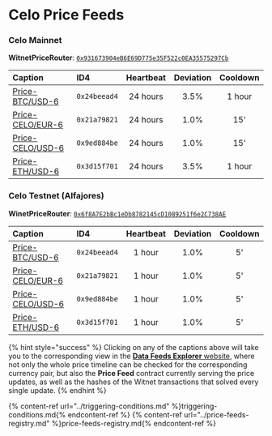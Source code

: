# Celo Price Feeds

### Celo Mainnet

**WitnetPriceRouter**: [`0x931673904eB6E69D775e35F522c0EA35575297Cb`](https://explorer.celo.org/address/0x931673904eB6E69D775e35F522c0EA35575297Cb/read-contract)

| **Caption** | **ID4** | **Heartbeat** | **Deviation** | **Cooldown** 
| :- | :- | :-: | :-: | :-: 
| [Price-BTC/USD-6](https://feeds.witnet.io/feeds/celo-mainnet_btc-usd_6) | `0x24beead4` | 24 hours | 3.5% | 1 hour
| [Price-CELO/EUR-6](https://feeds.witnet.io/feeds/celo-mainnet_celo-eur_6) | `0x21a79821` | 24 hours | 1.0% | 15'
| [Price-CELO/USD-6](https://feeds.witnet.io/feeds/celo-mainnet_celo-usd_6) | `0x9ed884be` | 24 hours | 1.0% | 15'
| [Price-ETH/USD-6](https://feeds.witnet.io/feeds/celo-mainnet_eth-usd_6) | `0x3d15f701` | 24 hours | 3.5% | 1 hour

### Celo Testnet (Alfajores)

**WinetPriceRouter**: [`0x6f8A7E2bBc1eDb8782145cD1089251f6e2C738AE`](https://alfajores-blockscout.celo-testnet.org/address/0x6f8A7E2bBc1eDb8782145cD1089251f6e2C738AE/read-contract) 

| **Caption** | **ID4** | **Heartbeat** | **Deviation** | **Cooldown** 
| :- | :- | :-: | :-: | :-: 
| [Price-BTC/USD-6](https://feeds.witnet.io/feeds/celo-alfajores_btc-usd_6) | `0x24beead4` | 1 hour | 1.0% | 5'
| [Price-CELO/EUR-6](https://feeds.witnet.io/feeds/celo-alfajores_celo-eur_6) | `0x21a79821` | 1 hour | 1.0% | 5'
| [Price-CELO/USD-6](https://feeds.witnet.io/feeds/celo-alfajores_celo-usd_6) | `0x9ed884be` | 1 hour | 1.0% | 5'
| [Price-ETH/USD-6](https://feeds.witnet.io/feeds/celo-alfajores_eth-usd_6) | `0x3d15f701` | 1 hour | 1.0% | 5'

{% hint style="success" %}
Clicking on any of the captions above will take you to the corresponding view in the [**Data Feeds Explorer** website](https://feeds.witnet.io), where not only the whole price timeline can be checked for the corresponding currency pair, but also the **Price Feed** contract currently serving the price updates, as well as the hashes of the Witnet transactions that solved every single update. 
{% endhint %}

{% content-ref url="../triggering-conditions.md" %}triggering-conditions.md{% endcontent-ref %}
{% content-ref url="../price-feeds-registry.md" %}price-feeds-registry.md{% endcontent-ref %}
